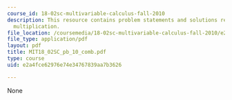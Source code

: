 ```yaml
---
course_id: 18-02sc-multivariable-calculus-fall-2010
description: This resource contains problem statements and solutions related to matrix
  multiplication.
file_location: /coursemedia/18-02sc-multivariable-calculus-fall-2010/e2a4fce62976e74e34767839aa7b3626_MIT18_02SC_pb_10_comb.pdf
file_type: application/pdf
layout: pdf
title: MIT18_02SC_pb_10_comb.pdf
type: course
uid: e2a4fce62976e74e34767839aa7b3626

---
```

None